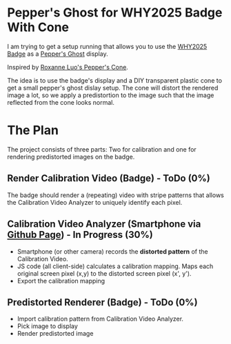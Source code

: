 # Pepper's Ghost for WHY2025 Badge With Cone
I am trying to get a setup running that allows you to use the [WHY2025 Badge](https://wiki.why2025.org/Badge) as a [Pepper's Ghost](https://en.wikipedia.org/wiki/Pepper%27s_ghost) display.

Inspired by [Roxanne Luo's Pepper's Cone](https://roxanneluo.github.io/PeppersCone.html).

The idea is to use the badge's display and a DIY transparent plastic cone to get a small pepper's ghost dislay setup.
The cone will distort the rendered image a lot, so we apply a predistortion to the image such that the image reflected from the cone looks normal.

# The Plan
The project consists of three parts: Two for calibration and one for rendering predistorted images on the badge.

## Render Calibration Video (Badge) - ToDo (0%)
The badge should render a (repeating) video with stripe patterns that allows the Calibration Video Analyzer to uniquely identify each pixel.

## Calibration Video Analyzer (Smartphone via [Github Page](https://cakem1x.github.io/peppers_ghost/)) - In Progress (30%)
* Smartphone (or other camera) records the **distorted pattern** of the Calibration Video.
* JS code (all client-side) calculates a calibration mapping. Maps each original screen pixel (x,y) to the distorted screen pixel (x', y').
* Export the calibration mapping

## Predistorted Renderer (Badge) - ToDo (0%)
* Import calibration pattern from Calibration Video Analyzer.
* Pick image to display
* Render predistorted image
